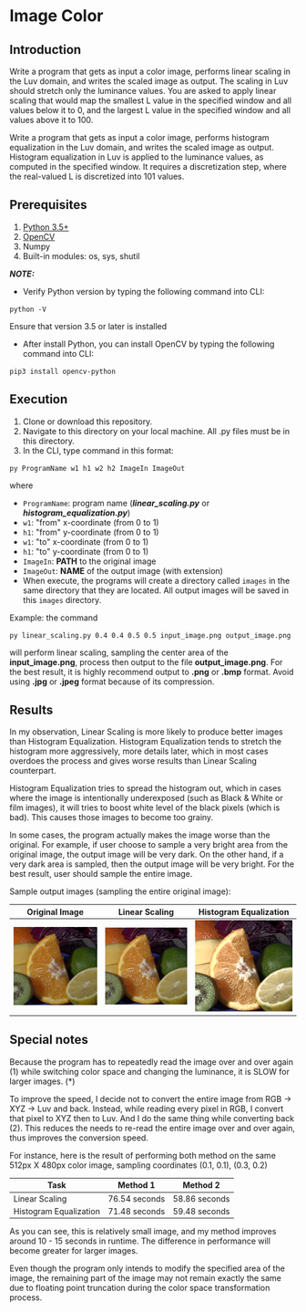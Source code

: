 # Image Color

## Introduction

Write a program that gets as input a color image, performs linear scaling in the Luv domain, and writes
the scaled image as output. The scaling in Luv should stretch only the luminance values. You are asked to
apply linear scaling that would map the smallest L value in the specified window and all values below it
to 0, and the largest L value in the specified window and all values above it to 100.

Write a program that gets as input a color image, performs histogram equalization in the Luv domain, and
writes the scaled image as output. Histogram equalization in Luv is applied to the luminance values, as
computed in the specified window. It requires a discretization step, where the real-valued L is discretized
into 101 values.


## Prerequisites

1. [Python 3.5+](https://www.python.org/)
2. [OpenCV](https://opencv.org/)
3. Numpy
4. Built-in modules: os, sys, shutil

*__NOTE:__*

- Verify Python version by typing the following command into CLI:
```
python -V
```
Ensure that version 3.5 or later is installed
- After install Python, you can install OpenCV by typing the following command into CLI:
```
pip3 install opencv-python
```


## Execution

1. Clone or download this repository.
2. Navigate to this directory on your local machine. All .py files must be in this directory.
3. In the CLI, type command in this format:
```
py ProgramName w1 h1 w2 h2 ImageIn ImageOut
```
where
        
- `ProgramName`: program name (*__linear_scaling.py__* or *__histogram_equalization.py__*)
- `w1`: "from" x-coordinate (from 0 to 1)
- `h1`: "from" y-coordinate (from 0 to 1)
- `w1`: "to" x-coordinate (from 0 to 1)
- `h1`: "to" y-coordinate (from 0 to 1)
- `ImageIn`: __PATH__ to the original image
- `ImageOut`: __NAME__ of the output image (with extension)
- When execute, the programs will create a directory called `images`
in the same directory that they are located. All output images will be saved
in this `images` directory.

Example: the command
```
py linear_scaling.py 0.4 0.4 0.5 0.5 input_image.png output_image.png
```
will perform linear scaling, sampling the center area of the __input_image.png__, process then output to the file __output_image.png__. For the best result, it is highly recommend output to __.png__ or __.bmp__ format. Avoid using __.jpg__ or __.jpeg__ format because of its compression.


## Results

In my observation, Linear Scaling is more likely to produce better images than Histogram Equalization. Histogram Equalization tends to stretch the histogram more aggressively, more details later, which in most cases overdoes the process and gives worse results than Linear Scaling counterpart.

Histogram Equalization tries to spread the histogram out, which in cases where the image is
intentionally underexposed (such as Black & White or film images), it will tries to boost white level
of the black pixels (which is bad). This causes those images to become too grainy.

In some cases, the program actually makes the image worse than the original.
For example, if user choose to sample a very bright area from the original image,
the output image will be very dark. On the other hand, if a very dark area is sampled,
then the output image will be very bright. For the best result, user should sample the entire image.

Sample output images (sampling the entire original image):

| Original Image                 | Linear Scaling                              | Histogram Equalization      |
| ------------------------------ |-------------------------------------------- | ------------- |
| ![Original](images/fruits.jpg) | ![Linear Scaling](images/fruits_ls_all.png) | ![Histogram Equalization](images/fruits_he_all.png) |


## Special notes

Because the program has to repeatedly read the image over and over again (1)
while switching color space and changing the luminance, it is SLOW for larger images. (*) 

To improve the speed, I decide not to convert the entire image from RGB -> XYZ -> Luv and back.
Instead, while reading every pixel in RGB, I convert that pixel to XYZ then to Luv. And I do the
same thing while converting back (2). This reduces the needs to re-read the entire image over and
over again, thus improves the conversion speed.

For instance, here is the result of performing both method on the same 512px X 480px color image, sampling coordinates (0.1, 0.1), (0.3, 0.2)

| Task                   | Method 1      | Method 2      |
| ---------------------- |-------------- | ------------- |
| Linear Scaling         | 76.54 seconds | 58.86 seconds |
| Histogram Equalization | 71.48 seconds | 59.48 seconds |

As you can see, this is relatively small image, and  my method improves around 10 - 15 seconds
in runtime. The difference in performance will become greater for larger images.

Even though the program only intends to modify the specified area of the image,
the remaining part of the image may not remain exactly the same due to floating point
truncation during the color space transformation process.

